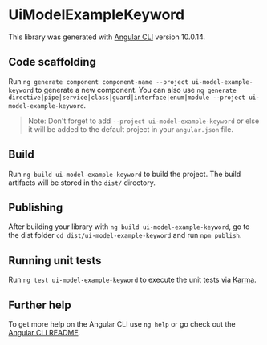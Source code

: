 # UiModelExampleKeyword

This library was generated with [Angular CLI](https://github.com/angular/angular-cli) version 10.0.14.

## Code scaffolding

Run `ng generate component component-name --project ui-model-example-keyword` to generate a new component. You can also use `ng generate directive|pipe|service|class|guard|interface|enum|module --project ui-model-example-keyword`.
> Note: Don't forget to add `--project ui-model-example-keyword` or else it will be added to the default project in your `angular.json` file. 

## Build

Run `ng build ui-model-example-keyword` to build the project. The build artifacts will be stored in the `dist/` directory.

## Publishing

After building your library with `ng build ui-model-example-keyword`, go to the dist folder `cd dist/ui-model-example-keyword` and run `npm publish`.

## Running unit tests

Run `ng test ui-model-example-keyword` to execute the unit tests via [Karma](https://karma-runner.github.io).

## Further help

To get more help on the Angular CLI use `ng help` or go check out the [Angular CLI README](https://github.com/angular/angular-cli/blob/master/README.md).
